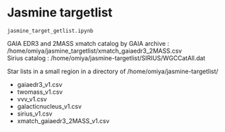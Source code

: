 # Jasmine targetlist

```
jasmine_target_getlist.ipynb
```

GAIA EDR3 and 2MASS xmatch catalog by GAIA archive : /home/omiya/jasmine_targetlist/xmatch_gaiaedr3_2MASS.csv  
Sirius catalog : /home/omiya/jasmine-targetlist/SIRIUS/WGCCatAll.dat  

Star lists in a small region in a directory of /home/omiya/jasmine-targetlist/
- gaiaedr3_v1.csv  
- twomass_v1.csv  
- vvv_v1.csv  
- galacticnucleus_v1.csv  
- sirius_v1.csv  
- xmatch_gaiaedr3_2MASS_v1.csv  
